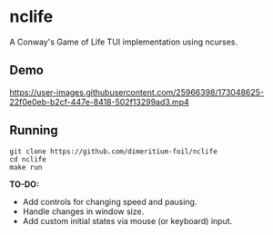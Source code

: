 # nclife
A Conway's Game of Life TUI implementation using ncurses.

## Demo
https://user-images.githubusercontent.com/25966398/173048625-22f0e0eb-b2cf-447e-8418-502f13299ad3.mp4

## Running
```
git clone https://github.com/dimeritium-foil/nclife
cd nclife
make run
```

**TO-DO:**
* Add controls for changing speed and pausing.
* Handle changes in window size.
* Add custom initial states via mouse (or keyboard) input.
